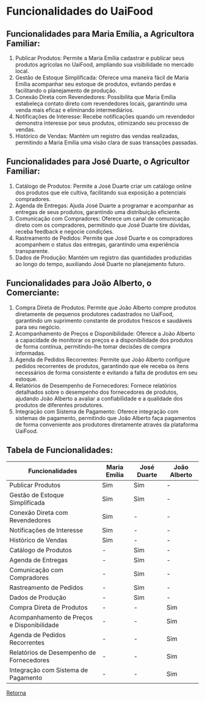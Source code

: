 <!--# Funcionalidades

> Identifique as ações e/ou as interações de cada persona no produto. Descreva as 
> funcionalidades a partir das questões: o usuário está tentando fazer algo, então o 
> produto deve ter uma funcionalidade para isso. Qual é? Quais problemas da persona 
> essa funcionalidade resolve? Quais benefícios ela traz para a persona? 

## Funcionalidades para Ana, a Designer Freelancer:

1. Registro de Tarefas: Permite a Ana criar e registrar todas as suas tarefas em diferentes projetos, garantindo uma visão clara de suas atividades diárias.
2. Cronômetro Pomodoro: Oferece um cronômetro baseado na técnica de pomodoro para que Ana possa focar em suas tarefas com períodos de trabalho concentrado e pausas adequadas, melhorando sua produtividade.
3. Priorização de Tarefas: Funcionalidade que permite que Ana classifique suas tarefas com base na importância e urgência, seguindo o método de Eisenhower, ajudando-a a gerenciar seu tempo de forma mais eficiente.
4. Integração com Google Calendar: Permite que Ana integre suas tarefas e projetos ao Google Calendar, facilitando o acompanhamento de prazos e uma melhor organização de sua agenda.
5. Relatório de Tempo por Projeto: Gera relatórios detalhados de tempo gasto em cada projeto, auxiliando Ana a calcular o custo real de seus serviços e facilitando a cobrança aos clientes.

## Funcionalidades para Carlos, o Cliente Empreendedor:
1. Acompanhamento de Freelancers: Permite que Carlos acompanhe o progresso de cada freelancer contratado em seus projetos, garantindo maior transparência e controle.
2. Relatórios de Tempo e Custos: Fornece relatórios detalhados sobre o tempo gasto por cada freelancer em tarefas e projetos específicos, facilitando o controle dos custos e a tomada de decisões informadas.
3. Avaliação de Desempenho: Oferece métricas para avaliar o desempenho dos freelancers, auxiliando Carlos na seleção dos profissionais mais eficientes para futuros projetos.
4. Integração com Pagamento: Funcionalidade que possibilita a integração com sistemas de pagamento, permitindo que Carlos realize pagamentos precisos com base nos relatórios de tempo dos freelancers.
5. Comunicação com Freelancers: Oferece um canal de comunicação para que Carlos possa se comunicar facilmente com os freelancers, tirar dúvidas e fornecer feedback sobre os projetos.


## Tabela de Funcionalidades:

| Funcionalidades | Ana | Carlos |
|-----------------|--------------|-----------------|
| Registro de Tarefas | Sim | - |
| Cronômetro Pomodoro | Sim | - |
| Priorização de Tarefas | Sim | Sim |
| Integração com Google Calendar | Sim | - |
| Relatório de Tempo por Projeto |  - | Sim |
| Acompanhamento de Freelancers | - | Sim |
| Relatórios de Tempo e Custos | Sim | - |
| Avaliação de Desempenho | - | Sim |
| Integração com Pagamento | - | Sim |
| Comunicação com Freelancers | - | Sim |
-->

# Funcionalidades do UaiFood

## Funcionalidades para Maria Emília, a Agricultora Familiar:

1. Publicar Produtos: Permite a Maria Emília cadastrar e publicar seus produtos agrícolas no UaiFood, ampliando sua visibilidade no mercado local.
2. Gestão de Estoque Simplificada: Oferece uma maneira fácil de Maria Emília acompanhar seu estoque de produtos, evitando perdas e facilitando o planejamento de produção.
3. Conexão Direta com Revendedores: Possibilita que Maria Emília estabeleça contato direto com revendedores locais, garantindo uma venda mais eficaz e eliminando intermediários.
4. Notificações de Interesse: Recebe notificações quando um revendedor demonstra interesse por seus produtos, otimizando seu processo de vendas.
5. Histórico de Vendas: Mantém um registro das vendas realizadas, permitindo a Maria Emília uma visão clara de suas transações passadas.

## Funcionalidades para José Duarte, o Agricultor Familiar:

1. Catálogo de Produtos: Permite a José Duarte criar um catálogo online dos produtos que ele cultiva, facilitando sua exposição a potenciais compradores.
2. Agenda de Entregas: Ajuda José Duarte a programar e acompanhar as entregas de seus produtos, garantindo uma distribuição eficiente.
3. Comunicação com Compradores: Oferece um canal de comunicação direto com os compradores, permitindo que José Duarte tire dúvidas, receba feedback e negocie condições.
4. Rastreamento de Pedidos: Permite que José Duarte e os compradores acompanhem o status das entregas, garantindo uma experiência transparente.
5. Dados de Produção: Mantém um registro das quantidades produzidas ao longo do tempo, auxiliando José Duarte no planejamento futuro.

## Funcionalidades para João Alberto, o Comerciante:

1. Compra Direta de Produtos: Permite que João Alberto compre produtos diretamente de pequenos produtores cadastrados no UaiFood, garantindo um suprimento constante de produtos frescos e saudáveis para seu negócio.
2. Acompanhamento de Preços e Disponibilidade: Oferece a João Alberto a capacidade de monitorar os preços e a disponibilidade dos produtos de forma contínua, permitindo-lhe tomar decisões de compra informadas.
3. Agenda de Pedidos Recorrentes: Permite que João Alberto configure pedidos recorrentes de produtos, garantindo que ele receba os itens necessários de forma consistente e evitando a falta de produtos em seu estoque.
4. Relatórios de Desempenho de Fornecedores: Fornece relatórios detalhados sobre o desempenho dos fornecedores de produtos, ajudando João Alberto a avaliar a confiabilidade e a qualidade dos produtos de diferentes produtores.
5. Integração com Sistema de Pagamento: Oferece integração com sistemas de pagamento, permitindo que João Alberto faça pagamentos de forma conveniente aos produtores diretamente através da plataforma UaiFood.

## Tabela de Funcionalidades:

| Funcionalidades | Maria Emília | José Duarte | João Alberto |
|-----------------|--------------|-----------------|-----------------|
| Publicar Produtos | Sim | Sim | - |
| Gestão de Estoque Simplificada | Sim | Sim | - |
| Conexão Direta com Revendedores | Sim | - | - |
| Notificações de Interesse | Sim | - | - |
| Histórico de Vendas | Sim | - | - |
| Catálogo de Produtos | - | Sim | - |
| Agenda de Entregas | - | Sim | - |
| Comunicação com Compradores | - | Sim | - |
| Rastreamento de Pedidos | - | Sim | - |
| Dados de Produção | - | Sim | - |
| Compra Direta de Produtos | - | - | Sim |
| Acompanhamento de Preços e Disponibilidade | - | - | Sim |
| Agenda de Pedidos Recorrentes | - | - | Sim |
| Relatórios de Desempenho de Fornecedores | - | - | Sim |
| Integração com Sistema de Pagamento | - | - | Sim |


[Retorna](../README.md)

